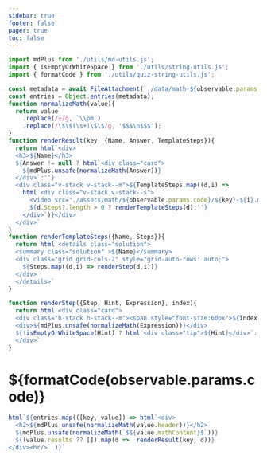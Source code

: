 ```yaml
---
sidebar: true
footer: false
pager: true
toc: false
---
```

<style>
  details.solution {
    display:flex;
    flex-direction:column;
    /* margin: 0 auto; */
    /* background: var(--theme-background-alt); */
    box-shadow: 0 .1rem 1rem -.5rem rgba(0,0,0,.4);
    /* border-radius: 5px; */
  
  }

  summary.solution {
    background: var(--theme-background-alt);
    border: solid 1px var(--theme-foreground-faintest);
    /* border-radius: 0.75rem; */
    padding: 1rem;
    /* margin: 1rem 0; */
    font: 14px var(--sans-serif);
  }

  details.solution[open]::details-content {
    border: solid 1px var(--theme-foreground-faintest);
    padding: 0.5rem;
  }

</style>
```js
import mdPlus from './utils/md-utils.js';
import { isEmptyOrWhiteSpace } from './utils/string-utils.js';
import { formatCode } from './utils/quiz-string-utils.js';

const metadata = await FileAttachment(`./data/math-${observable.params.code}.json`).json();
const entries = Object.entries(metadata);
function normalizeMath(value){
  return value
    .replace(/±/g, `\\pm`)
    .replace(/\$\$(\s+)\$\$/g, '$$$\n$$$');
}
function renderResult(key, {Name, Answer, TemplateSteps}){
  return html`<div>
  <h3>${Name}</h3>
  ${Answer != null ? html`<div class="card">
    ${mdPlus.unsafe(normalizeMath(Answer))}
  </div>`:''}
  <div class="v-stack v-stack--m">${TemplateSteps.map((d,i) => 
    html`<div class="v-stack v-stack--s">
      <video src="./assets/math/${observable.params.code}/${key}-${i}.mp4" playsinline muted controls></video>
      ${d.Steps?.length > 0 ? renderTemplateSteps(d):''}
    </div>`)}</div>
  </div>`
}
function renderTemplateSteps({Name, Steps}){
  return html`<details class="solution">
  <summary class="solution" >${Name}</summary>
  <div class="grid grid-cols-2" style="grid-auto-rows: auto;">
    ${Steps.map((d,i) => renderStep(d,i))}
  </div>
  </details>`
}

function renderStep({Step, Hint, Expression}, index){
  return html`<div class="card">  
  <div class="h-stack h-stack--m"><span style="font-size:60px">${index + 1}</span>${mdPlus.unsafe(normalizeMath(Step))}</div>  
  <div>${mdPlus.unsafe(normalizeMath(Expression))}</div>
  ${!isEmptyOrWhiteSpace(Hint) ? html`<div class="tip">${Hint}</div>`:''}
  </div>`
}
```
# ${formatCode(observable.params.code)}

```js
html`${entries.map(([key, value]) => html`<div>
  <h2>${mdPlus.unsafe(normalizeMath(value.header))}</h2>
  ${mdPlus.unsafe(normalizeMath(`$${value.mathContent}$`))}
  ${(value.results ?? []).map(d =>  renderResult(key, d))}
</div><hr/>` )}`
```